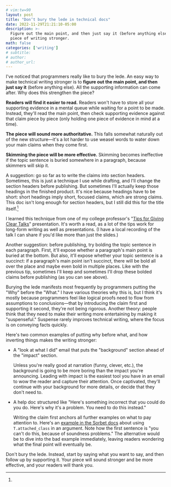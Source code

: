 ```yaml
---
# vim:tw=90
layout: post
title: "Don’t bury the lede in technical docs"
date: 2022-11-29T21:21:10-05:00
description: >-
  Figure out the main point, and then just say it (before anything else). This makes a
  piece of writing stronger.
math: false
categories: ['writing']
# subtitle:
# author:
# author_url:
---
```


I've noticed that programmers really like to bury the lede. An easy way to make technical
writing stronger is to **figure out the main point, and then just say it** (before
anything else). All the supporting information can come after. Why does this strengthen
the piece?

**Readers will find it easier to read.** Readers won't have to store all your supporting
evidence in a mental queue while waiting for a point to be made. Instead, they'll read the
main point, then check supporting evidence against that claim piece by piece (only holding
one piece of evidence in mind at a time).

**The piece will sound more authoritative.** This falls somewhat naturally out of the new
structure—it's a lot harder to use weasel words to water down your main claims when they
come first.

**Skimming the piece will be more effective.** Skimming becomes ineffective if the topic
sentence is buried somewhere in a paragraph, because skimmers will skip it.

A suggestion: go so far as to write the claims into section headers. Sometimes, this is
just a technique I use while drafting, and I'll change the section headers before
publishing. But sometimes I'll actually keep those headings in the finished product. It's
nice because headings have to be short: short headings imply short, focused claims, which
are strong claims. This doc isn't long enough for section headers, but I still did this
for the title itself.[^1]

[^1]:
  I learned this technique from one of my college professor's "[Tips for Giving Clear
  Talks](https://graphics.stanford.edu/~kayvonf/misc/cleartalktips.pdf)" presentation.
  It's worth a read, as a lot of the tips work for long-form writing as well as
  presentations. (I have a local recording of the talk I can share if you'd like more than
  just the slides.)

Another suggestion: before publishing, try bolding the topic sentence in each paragraph.
First, it'll expose whether a paragraph's main point is buried at the bottom. But also,
it'll expose whether your topic sentence is a succinct: if a paragraph's main point isn't
succinct, there will be bold all over the place and maybe even bold in multiple places.
Like with the previous tip, sometimes I'll keep and sometimes I'll drop these bolded
claims before publishing (as you can see above).

Burying the lede manifests most frequently by programmers putting the "Why" before the
"What." I have various theories why this is, but I think it's mostly because programmers
feel like logical proofs need to flow from assumptions to conclusions—that by introducing
the claim first and supporting it second, they're not being rigorous. Another theory:
people think that they need to make their writing more entertaining by making it
"suspenseful." Suspense rarely improves technical writing, where the focus is on conveying
facts quickly.

Here's two common examples of putting why before what, and how inverting things makes the
writing stronger:

-   A "look at what I did" email that puts the "background" section ahead of the "impact"
    section.

    Unless you're really good at narration (funny, clever, etc.), the background is going
    to be more boring than the impact you're announcing. Leading with impact is the
    easiest tool you have in an email to wow the reader and capture their attention. Once
    captivated, they'll continue with your background for more details, or decide that
    they don't need to.

-   A help doc structured like "Here's something incorrect that you could do you do.
    Here's why it's a problem. You need to do this instead."

    Writing the claim first anchors all further examples on what to pay attention to.
    Here's an [example in the Sorbet docs] about using `T.attached_class` in an argument.
    Note how the first sentence is "you can't do this, because of soundness problems." The
    alternative would be to dive into the bad example immediately, leaving readers
    wondering what the final point will eventually be.

[example in the Sorbet docs]: https://sorbet.org/docs/attached-class#tattached_class-as-an-argument

Don't bury the lede. Instead, start by saying what you want to say, and then follow up by
supporting it. Your piece will sound stronger and be more effective, and your readers will
thank you.
